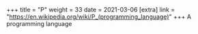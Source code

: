 +++
title = "P"
weight = 33
date = 2021-03-06
[extra]
link = "https://en.wikipedia.org/wiki/P_(programming_language)"
+++
A programming language

